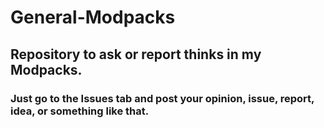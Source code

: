 # General-Modpacks
## Repository to ask or report thinks in my Modpacks.
### Just go to the Issues tab and post your opinion, issue, report, idea, or something like that.